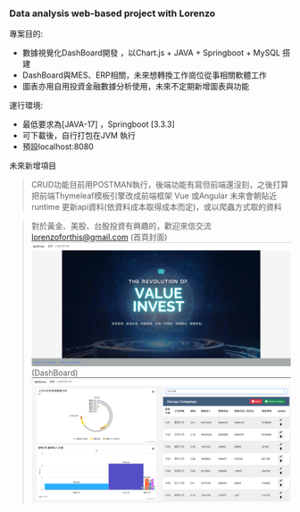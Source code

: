 ### Data analysis web-based project with Lorenzo 

專案目的:
- 數據視覺化DashBoard開發 ，以Chart.js + JAVA + Springboot + MySQL 搭建
- DashBoard與MES、ERP相關，未來想轉換工作崗位從事相關軟體工作
- 圖表亦用自用投資金融數據分析使用，未來不定期新增圖表與功能

運行環境:
- 最低要求為[JAVA-17] ，Springboot [3.3.3]
- 可下載後，自行打包在JVM 執行
- 預設localhost:8080 

未來新增項目
> CRUD功能目前用POSTMAN執行，後端功能有寫但前端還沒刻，之後打算把前端Thymeleaf模板引擎改成前端框架 Vue 或Angular
> 未來會朝貼近runtime 更新api資料(依資料成本取得成本而定)，或以爬蟲方式取的資料


> 對於黃金、美股、台股投資有興趣的，歡迎來信交流  lorenzoforthis@gmail.com
(首頁封面)
![N|Lorenzo](https://github.com/Lorenzoforthis/InvWithJava_backend/blob/main/InvProject/src/main/resources/static/image/index.png)
(DashBoard)
![N|Lorenzo](https://github.com/Lorenzoforthis/InvWithJava_backend/blob/main/InvProject/src/main/resources/static/image/selfReadme.png)
